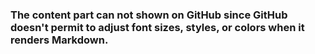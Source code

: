 
### The content part can not shown on GitHub since GitHub doesn't permit to adjust font sizes, styles, or colors when it renders Markdown. 
